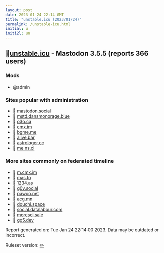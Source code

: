 ```yaml
---
layout: post
date: 2023-01-24 22:14 GMT
title: "unstable.icu (2023/01/24)"
permalink: /unstable-icu.html
initial: u
initi2l: un
---
```


## 🐘[unstable.icu](https://unstable.icu) - Mastodon 3.5.5 (reports 366 users)

### Mods
 * @admin

### Sites popular with administration

* 🐘 [mastodon.social](/mastodon-social.html)
* 🐘 [mstd.dansmonorage.blue](/mstd-dansmonorage-blue.html)
* 🐘 [o3o.ca](/o3o-ca.html)
* 🐘 [cmx.im](/cmx-im.html)
* 🐘 [bgme.me](/bgme-me.html)
* 🐘 [alive.bar](/alive-bar.html)
* 🐘 [astrologer.cc](/astrologer-cc.html)
* 🐘 [me.ns.ci](/me-ns-ci.html)

### More sites commonly on federated timeline

* 🐘 [m.cmx.im](/m-cmx-im.html)
* 🐘 [mas.to](/mas-to.html)
* 🐘 [1234.as](/1234-as.html)
* 🐘 [g0v.social](/g0v-social.html)
* 🧸 [pawoo.net](/pawoo-net.html)
* 🐘 [acg.mn](/acg-mn.html)
* 🐘 [douchi.space](/douchi-space.html)
* 🐘 [social.datalabour.com](/social-datalabour-com.html)
* 🐘 [moresci.sale](/moresci-sale.html)
* 🐘 [go5.dev](/go5-dev.html)

Report generated on: Tue Jan 24 22:14:00 2023. Data may be outdated or incorrect.

Ruleset version: [✏️](/version-pencil)

